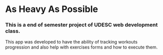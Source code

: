 # As Heavy As Possible

### This is a end of semester project of UDESC web development class.

This app was developed to have the ability of tracking workouts progression and also help with exercises forms and how to execute them.

